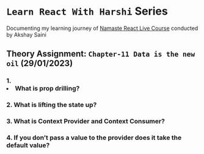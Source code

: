 
# `Learn React With Harshi` Series 
   Documenting my learning journey of [Namaste React Live Course](https://learn.namastedev.com/) conducted by Akshay Saini

## Theory Assignment: `Chapter-11 Data is the new oil` (29/01/2023)

### 1. <li>What is prop drilling?


### 2. What is lifting the state up?



### 3. What is Context Provider and Context Consumer?


### 4. If you don’t pass a value to the provider does it take the default value?


